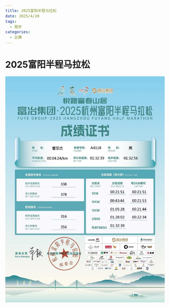```yaml
---
title: 2025富阳半程马拉松
date: 2025/4/20
tags:
  - 跑步
categories:
  - 比赛
---
```


# 2025富阳半程马拉松

![](../img/33.png)
